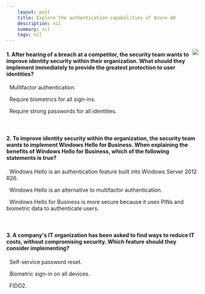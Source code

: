 ```yaml
---
    layout: post
    title: Explore the authentication capabilities of Azure AD 
    description: nil
    summary: nil
    tags: nil
---
```



 <a target="_blank" href="https://docs.microsoft.com/en-us/learn/modules/explore-authentication-capabilities/7-knowledge-check/"><i class="fas fa-external-link-alt"></i> </a>
 <img align="right" src="https://docs.microsoft.com/en-us/learn/achievements/explore-the-authentication-capabilities-of-azure-ad.svg">
####  1. After hearing of a breach at a competitor, the security team wants to improve identity security within their organization. What should they implement immediately to provide the greatest protection to user identities?


<i class='fas fa-check-square' style='color: Dodgerblue;'></i> &nbsp;&nbsp;Multifactor authentication.

<i class='far fa-square'></i> &nbsp;&nbsp;Require biometrics for all sign-ins.

<i class='far fa-square'></i> &nbsp;&nbsp;Require strong passwords for all identities.
<br />
<br />
<br />

####  2. To improve identity security within the organization, the security team wants to implement Windows Hello for Business. When explaining the benefits of Windows Hello for Business, which of the following statements is true?


<i class='far fa-square'></i> &nbsp;&nbsp;Windows Hello is an authentication feature built into Windows Server 2012 R26.

<i class='far fa-square'></i> &nbsp;&nbsp;Windows Hello is an alternative to multifactor authentication.

<i class='fas fa-check-square' style='color: Dodgerblue;'></i> &nbsp;&nbsp;Windows Hello for Business is more secure because it uses PINs and biometric data to authenticate users.
<br />
<br />
<br />

####  3. A company's IT organization has been asked to find ways to reduce IT costs, without compromising security. Which feature should they consider implementing?


<i class='fas fa-check-square' style='color: Dodgerblue;'></i> &nbsp;&nbsp;Self-service password reset.

<i class='far fa-square'></i> &nbsp;&nbsp;Biometric sign-in on all devices.

<i class='far fa-square'></i> &nbsp;&nbsp;FIDO2.
<br />
<br />
<br />
